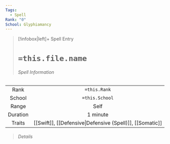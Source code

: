 ```yaml
---
Tags:
  - Spell
Rank: "0"
School: Glyphiamancy
---
```

> [!infobox|left]+ Spell Entry
> # `=this.file.name`
> ###### Spell Information
|          |                                                          |
|:--------:|:--------------------------------------------------------:|
|   Rank   |                       `=this.Rank`                       |
|  School  |                      `=this.School`                      |
|  Range   |                           Self                           |
| Duration |                         1 minute                         |
|  Traits  | [[Swift]], [[Defensive\|Defensive (Spell)]], [[Somatic]] |
> ###### *Details*
> 
